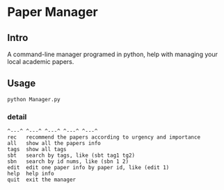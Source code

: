 # Paper Manager
##  Intro
A command-line manager programed in python, help with managing your local academic papers.
## Usage
 ```
 python Manager.py
 ```
### detail
```
^---^ ^---^ ^---^ ^---^ ^---^
rec   recommend the papers according to urgency and importance
all   show all the papers info
tags  show all tags
sbt   search by tags, like (sbt tag1 tg2)
sbn   search by id nums, like (sbn 1 2)
edit  edit one paper info by paper id, like (edit 1)
help  help info
quit  exit the manager
```